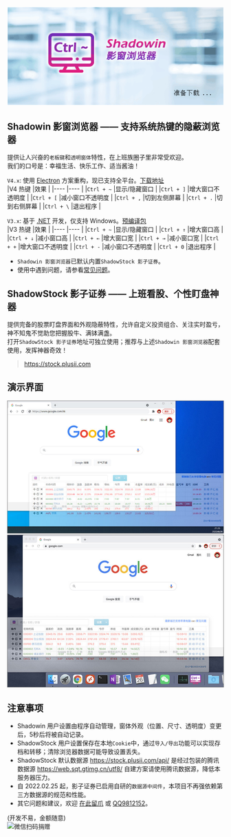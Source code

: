 ![Shadowin 影窗浏览器 + ShadowStock 影子证券](docs/install.gif)
  
Shadowin 影窗浏览器 —— 支持系统热键的隐蔽浏览器
-------------------------------------------
提供让人兴奋的`老板键`和`透明窗体`特性，在上班族圈子里非常受欢迎。  
我们的口号是：幸福生活、快乐工作、适当酱油！  

`V4.x`: 使用 [Electron] 方案重构，现已支持全平台。[下载地址]  
|V4 热键	|效果			|
|----		|----			|
|`Ctrl + ~`	|显示/隐藏窗口	|
|`Ctrl + ]`	|增大窗口不透明度	|
|`Ctrl + [`	|减小窗口不透明度	|
|`Ctrl + ,`	|切到左侧屏幕	|
|`Ctrl + .`	|切到右侧屏幕	|
|`Ctrl + \`	|退出程序		|
  
`V3.x`: 基于 [.NET] 开发，仅支持 Windows。[预编译包]  
|V3 热键	|效果			|
|----		|----			|
|`Ctrl + ~`	|显示/隐藏窗口	|
|`Ctrl + ↑`	|增大窗口高		|
|`Ctrl + ↓`	|减小窗口高		|
|`Ctrl + ←`	|增大窗口宽		|
|`Ctrl + →`	|减小窗口宽		|
|`Ctrl + +`	|增大窗口不透明度	|
|`Ctrl + -`	|减小窗口不透明度	|
|`Ctrl + 0`	|退出程序		|
  
* `Shadowin 影窗浏览器`已默认内置`ShadowStock 影子证券`。  
*  使用中遇到问题，请参看[常见问题]。
  
  
ShadowStock 影子证券 —— 上班看股、个性盯盘神器
------------------------------------------
提供完备的股票盯盘界面和外观隐蔽特性，允许自定义投资组合、关注实时盈亏，神不知鬼不觉助您把握股牛、满钵满盏。  
打开`ShadowStock 影子证券`地址可独立使用；推荐与上述`Shadowin 影窗浏览器`配套使用，发挥神器奇效！  
  
> https://stock.plusii.com
  
  
演示界面
-------
![Windows](docs/demo-1.jpg)
![macOS](docs/demo-2.jpg)
  
注意事项
-------
* Shadowin 用户设置由程序自动管理，窗体外观（位置、尺寸、透明度）变更后，5秒后将被自动记录。  
* ShadowStock 用户设置保存在本地`Cookie`中，通过`导入/导出`功能可以实现存档和转移；清除浏览器数据可能导致设置丢失。  
* ShadowStock 默认数据源 https://stock.plusii.com/api/ 是经过包装的腾讯数据源 https://web.sqt.gtimg.cn/utf8/ 自建方案请使用腾讯数据源，降低本服务器压力。  
* 自 2022.02.25 起，影子证券已启用自研的`数据源中间件`，本项目不再强依赖第三方数据源的规范和性能。  
* 其它问题和建议，欢迎 [在此留爪] 或 [QQ9812152]。  
  
  
(开发不易，金额随意)  
![微信扫码捐赠](https://static.plusii.com/images/donate-wechat.jpg)


[Electron]: https://www.electronjs.org
[.NET]: https://www.microsoft.com/zh-cn/download/details.aspx?id=17718
[下载地址]: https://stock.plusii.com/download.html
[预编译包]: https://github.com/heddaz/shadowin/releases
[常见问题]: https://github.com/heddaz/shadowin/issues/43
[在此留爪]: https://github.com/heddaz/shadowin/issues
[QQ9812152]: tencent://message/?uin=9812152

